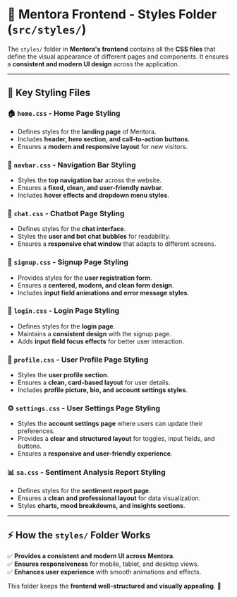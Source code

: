 # 🎨 Mentora Frontend - Styles Folder (`src/styles/`)

The `styles/` folder in **Mentora's frontend** contains all the **CSS files** that define the visual appearance of different pages and components. It ensures a **consistent and modern UI design** across the application.

---

## 📌 Key Styling Files  

### 🏠 `home.css` - Home Page Styling  
- Defines styles for the **landing page** of Mentora.  
- Includes **header, hero section, and call-to-action buttons**.  
- Ensures a **modern and responsive layout** for new visitors.  

### 🧭 `navbar.css` - Navigation Bar Styling  
- Styles the **top navigation bar** across the website.  
- Ensures a **fixed, clean, and user-friendly navbar**.  
- Includes **hover effects and dropdown menu styles**.  

### 💬 `chat.css` - Chatbot Page Styling  
- Defines styles for the **chat interface**.  
- Styles the **user and bot chat bubbles** for readability.  
- Ensures a **responsive chat window** that adapts to different screens.  

### 📝 `signup.css` - Signup Page Styling  
- Provides styles for the **user registration form**.  
- Ensures a **centered, modern, and clean form design**.  
- Includes **input field animations and error message styles**.  

### 🔑 `login.css` - Login Page Styling  
- Defines styles for the **login page**.  
- Maintains a **consistent design** with the signup page.  
- Adds **input field focus effects** for better user interaction.  

### 👤 `profile.css` - User Profile Page Styling  
- Styles the **user profile section**.  
- Ensures a **clean, card-based layout** for user details.  
- Includes **profile picture, bio, and account settings styles**.  

### ⚙️ `settings.css` - User Settings Page Styling  
- Styles the **account settings page** where users can update their preferences.  
- Provides a **clear and structured layout** for toggles, input fields, and buttons.  
- Ensures a **responsive and user-friendly experience**.  

### 📊 `sa.css` - Sentiment Analysis Report Styling  
- Defines styles for the **sentiment report page**.  
- Ensures a **clean and professional layout** for data visualization.  
- Styles **charts, mood breakdowns, and insights sections**.  
---

## ⚡ How the `styles/` Folder Works  
✅ **Provides a consistent and modern UI across Mentora**.  
✅ **Ensures responsiveness** for mobile, tablet, and desktop views.  
✅ **Enhances user experience** with smooth animations and effects.  

This folder keeps the **frontend well-structured and visually appealing**. 🚀  

